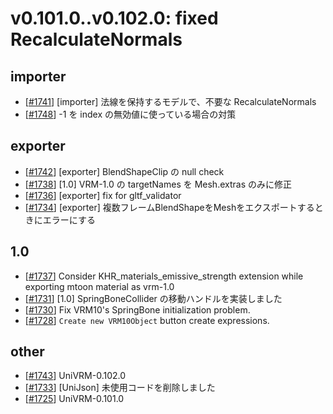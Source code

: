 # v0.101.0..v0.102.0: fixed RecalculateNormals

## importer
* [[\#1741](https://github.com/matonnet/UniVRM/pull/1741)] [importer] 法線を保持するモデルで、不要な RecalculateNormals
* [[\#1748](https://github.com/matonnet/UniVRM/pull/1748)] -1 を index の無効値に使っている場合の対策

## exporter
* [[\#1742](https://github.com/matonnet/UniVRM/pull/1742)] [exporter] BlendShapeClip の null check
* [[\#1738](https://github.com/matonnet/UniVRM/pull/1738)] [1.0] VRM-1.0 の targetNames を Mesh.extras のみに修正
* [[\#1736](https://github.com/matonnet/UniVRM/pull/1736)] [exporter] fix for gltf_validator
* [[\#1734](https://github.com/matonnet/UniVRM/pull/1734)] [exporter] 複数フレームBlendShapeをMeshをエクスポートするときにエラーにする

## 1.0
* [[\#1737](https://github.com/matonnet/UniVRM/pull/1737)] Consider KHR_materials_emissive_strength extension while exporting mtoon material as vrm-1.0
* [[\#1731](https://github.com/matonnet/UniVRM/pull/1731)] [1.0] SpringBoneCollider の移動ハンドルを実装しました
* [[\#1730](https://github.com/matonnet/UniVRM/pull/1730)] Fix VRM10's SpringBone initialization problem.
* [[\#1728](https://github.com/matonnet/UniVRM/pull/1728)] `Create new VRM10Object` button create expressions.

## other
* [[\#1743](https://github.com/matonnet/UniVRM/pull/1743)] UniVRM-0.102.0
* [[\#1733](https://github.com/matonnet/UniVRM/pull/1733)] [UniJson] 未使用コードを削除しました
* [[\#1725](https://github.com/matonnet/UniVRM/pull/1725)] UniVRM-0.101.0
